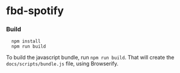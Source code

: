 # fbd-spotify

### Build

```
  npm install
  npm run build
```

To build the javascript bundle, run `npm run build`. That will create the `docs/scripts/bundle.js` file, using Browserify.
